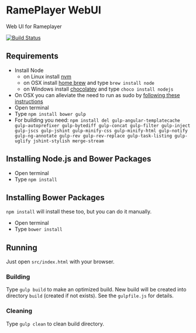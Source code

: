 # RamePlayer WebUI
Web UI for Rameplayer

[![Build Status](https://travis-ci.org/rameplayerorg/rameplayer-webui.svg?branch=master)](https://travis-ci.org/rameplayerorg/rameplayer-webui)

## Requirements

- Install Node
	- on Linux install [nvm](https://github.com/creationix/nvm)
	- on OSX install [home brew](http://brew.sh/) and type `brew install node`
	- on Windows install [chocolatey](https://chocolatey.org/) and type `choco install nodejs`
- On OSX you can alleviate the need to run as sudo by [following these instructions](https://github.com/sindresorhus/guides/blob/master/npm-global-without-sudo.md)
- Open terminal
- Type `npm install bower gulp`
- For building you need: `npm install del gulp-angular-templatecache gulp-autoprefixer gulp-bytediff gulp-concat gulp-filter gulp-inject gulp-jscs gulp-jshint gulp-minify-css gulp-minify-html gulp-notify gulp-ng-annotate gulp-rev gulp-rev-replace gulp-task-listing gulp-uglify jshint-stylish merge-stream`

## Installing Node.js and Bower Packages
- Open terminal
- Type `npm install`

## Installing Bower Packages
`npm install` will install these too, but you can do it manually.
- Open terminal
- Type `bower install`

## Running

Just open `src/index.html` with your browser.

### Building

Type `gulp build` to make an optimized build. New build will be created into directory `build` (created if not exists). See the `gulpfile.js` for details.

### Cleaning

Type `gulp clean` to clean build directory.
